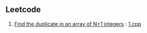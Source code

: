 ## Leetcode
1. [Find the duplicate in an array of N+1 integers](https://leetcode.com/problems/find-the-duplicate-number/solution/) : [1.cpp](https://github.com/pra11chit/algorithms/blob/master/leet/1.cpp)